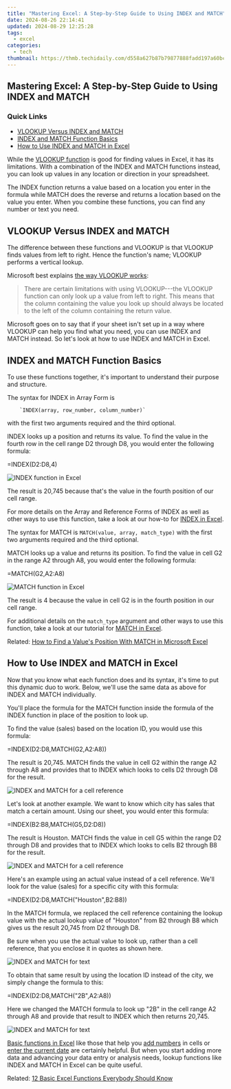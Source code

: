 ```yaml
---
title: "Mastering Excel: A Step-by-Step Guide to Using INDEX and MATCH"
date: 2024-08-26 22:14:41
updated: 2024-08-29 12:25:28
tags:
  - excel
categories:
  - tech
thumbnail: https://thmb.techidaily.com/d558a627b87b79877888fadd197a60bce9f9f188240e22025a6fa593d0f053ec.jpg
---
```


## Mastering Excel: A Step-by-Step Guide to Using INDEX and MATCH

### Quick Links

* [VLOOKUP Versus INDEX and MATCH](https://location-social.techidaily.com/in-2024-how-to-changefake-your-samsung-galaxy-f54-5g-location-on-viber-drfone-by-drfone-virtual-android/)
* [INDEX and MATCH Function Basics](https://extra-support.techidaily.com/updated-premium-steadicam-options-for-high-quality-dslr-shoots/)
* [How to Use INDEX and MATCH in Excel](https://extra-approaches.techidaily.com/prime-gold-toned-text-interactive-3d-sites-reviewed-for-2024/)

 While the [VLOOKUP function](https://extra-tips.techidaily.com/integrate-sound-and-sight-web-studio/) is good for finding values in Excel, it has its limitations. With a combination of the INDEX and MATCH functions instead, you can look up values in any location or direction in your spreadsheet.

 The INDEX function returns a value based on a location you enter in the formula while MATCH does the reverse and returns a location based on the value you enter. When you combine these functions, you can find any number or text you need.

##  VLOOKUP Versus INDEX and MATCH

 The difference between these functions and VLOOKUP is that VLOOKUP finds values from left to right. Hence the function's name; VLOOKUP performs a vertical lookup.

 Microsoft best explains [the way VLOOKUP works](https://support.microsoft.com/en-us/office/look-up-values-with-vlookup-index-or-match-68297403-7c3c-4150-9e3c-4d348188976b):

> There are certain limitations with using VLOOKUP---the VLOOKUP function can only look up a value from left to right. This means that the column containing the value you look up should always be located to the left of the column containing the return value.

 Microsoft goes on to say that if your sheet isn't set up in a way where VLOOKUP can help you find what you need, you can use INDEX and MATCH instead. So let's look at how to use INDEX and MATCH in Excel.

##  INDEX and MATCH Function Basics

 To use these functions together, it's important to understand their purpose and structure.

 The syntax for INDEX in Array Form is

        `INDEX(array, row_number, column_number)`
    
 with the first two arguments required and the third optional.

 INDEX looks up a position and returns its value. To find the value in the fourth row in the cell range D2 through D8, you would enter the following formula:

=INDEX(D2:D8,4)

![INDEX function in Excel](https://static1.howtogeekimages.com/wordpress/wp-content/uploads/2022/03/INDEX-ExcelINDEXandMATCH.png) 

 The result is 20,745 because that's the value in the fourth position of our cell range.

 For more details on the Array and Reference Forms of INDEX as well as other ways to use this function, take a look at our how-to for [INDEX in Excel](https://youtube-help.techidaily.com/in-2024-the-full-course-on-becoming-a-yt-creator-expert/).

 The syntax for MATCH is `MATCH(value, array, match_type)` with the first two arguments required and the third optional.

 MATCH looks up a value and returns its position. To find the value in cell G2 in the range A2 through A8, you would enter the following formula:

=MATCH(G2,A2:A8)

![MATCH function in Excel](https://static1.howtogeekimages.com/wordpress/wp-content/uploads/2022/03/MATCH-ExcelINDEXandMATCH.png) 

 The result is 4 because the value in cell G2 is in the fourth position in our cell range.

 For additional details on the `match_type` argument and other ways to use this function, take a look at our tutorial for [MATCH in Excel](https://extra-guidance.techidaily.com/mirthful-missions-delving-into-the-goofy-movie-vhs-for-2024/).

Related: [How to Find a Value's Position With MATCH in Microsoft Excel](https://extra-guidance.techidaily.com/mirthful-missions-delving-into-the-goofy-movie-vhs-for-2024/) 

##  How to Use INDEX and MATCH in Excel

 Now that you know what each function does and its syntax, it's time to put this dynamic duo to work. Below, we'll use the same data as above for INDEX and MATCH individually.

 You'll place the formula for the MATCH function inside the formula of the INDEX function in place of the position to look up.

 To find the value (sales) based on the location ID, you would use this formula:

=INDEX(D2:D8,MATCH(G2,A2:A8))

 The result is 20,745\. MATCH finds the value in cell G2 within the range A2 through A8 and provides that to INDEX which looks to cells D2 through D8 for the result.

![INDEX and MATCH for a cell reference](https://static1.howtogeekimages.com/wordpress/wp-content/uploads/2022/03/INDEXMATCHG2-ExcelINDEXandMATCH.png) 

 Let's look at another example. We want to know which city has sales that match a certain amount. Using our sheet, you would enter this formula:

=INDEX(B2:B8,MATCH(G5,D2:D8))

 The result is Houston. MATCH finds the value in cell G5 within the range D2 through D8 and provides that to INDEX which looks to cells B2 through B8 for the result.

![INDEX and MATCH for a cell reference](https://static1.howtogeekimages.com/wordpress/wp-content/uploads/2022/03/INDEXMATCHG5-ExcelINDEXandMATCH.png) 

 Here's an example using an actual value instead of a cell reference. We'll look for the value (sales) for a specific city with this formula:

=INDEX(D2:D8,MATCH("Houston",B2:B8))

 In the MATCH formula, we replaced the cell reference containing the lookup value with the actual lookup value of "Houston" from B2 through B8 which gives us the result 20,745 from D2 through D8.

 Be sure when you use the actual value to look up, rather than a cell reference, that you enclose it in quotes as shown here.

![INDEX and MATCH for text](https://static1.howtogeekimages.com/wordpress/wp-content/uploads/2022/03/INDEXMATCHHouston-ExcelINDEXandMATCH.png) 

 To obtain that same result by using the location ID instead of the city, we simply change the formula to this:

=INDEX(D2:D8,MATCH("2B",A2:A8))

 Here we changed the MATCH formula to look up "2B" in the cell range A2 through A8 and provide that result to INDEX which then returns 20,745.

![INDEX and MATCH for text](https://static1.howtogeekimages.com/wordpress/wp-content/uploads/2022/03/INDEXMATCH2B-ExcelINDEXandMATCH.png) 

[Basic functions in Excel](https://visual-screen-recording.techidaily.com/in-2024-a-step-by-step-recorder-for-discord-enthusiasts/) like those that help you [add numbers](https://instagram-clips.techidaily.com/updated-2024-approved-unveiling-instagrams-policies-a-musicians-legal-primer/) in cells or [enter the current date](https://blog-min.techidaily.com/how-to-recover-deleted-photos-from-android-gallery-app-on-redmi-note-12-5g-by-stellar-photo-recovery-android-mobile-photo-recover/) are certainly helpful. But when you start adding more data and advancing your data entry or analysis needs, lookup functions like INDEX and MATCH in Excel can be quite useful.

Related: [12 Basic Excel Functions Everybody Should Know](https://visual-screen-recording.techidaily.com/in-2024-a-step-by-step-recorder-for-discord-enthusiasts/)

<ins class="adsbygoogle"
     style="display:block"
     data-ad-format="autorelaxed"
     data-ad-client="ca-pub-7571918770474297"
     data-ad-slot="1223367746"></ins>



<ins class="adsbygoogle"
     style="display:block"
     data-ad-client="ca-pub-7571918770474297"
     data-ad-slot="8358498916"
     data-ad-format="auto"
     data-full-width-responsive="true"></ins>

